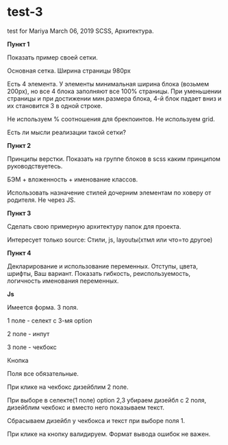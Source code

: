 # test-3
test for Mariya
March 06, 2019
SCSS, Архитектура. 

**Пункт 1**

Показать пример своей сетки.

Основная сетка. Ширина страницы 980px

Есть 4 элемента. У элементы  минимальная ширина блока (возьмем 200px), но все 4 блока заполняют все 100% страницы. При уменьшении страницы и при достижении мин.размера блока, 4-й блок падает вниз и их становится 3 в одной строке.

Не используем % соотношения для брекпоинтов. Не используем grid.

Есть ли мысли  реализации такой сетки?

**Пункт 2**

Принципы верстки. Показать на группе блоков в scss каким принципом руководствуетесь.

БЭМ + вложенность + именование классов.

Использовать назначение стилей дочерним элементам по ховеру от родителя. Не через JS.

**Пункт 3**

Сделать свою примерную архитектуру папок для проекта.

Интересует только source: Стили, js, layoutы(хтмл или что=то другое)

**Пункт 4**

Декларирование и использование переменных. Отступы, цвета, шрифты, Ваш вариант. Показать гибкость, реиспользуемость, логичность именования переменных.

**Js** 

Имеется форма. 3 поля.

1 поле - селект с 3-мя option

2 поле - инпут

3 поле - чекбокс

Кнопка

Поля все обязательные.

При клике на чекбокс дизейблим 2 поле.

При выборе в  селекте(1 поле) option 2,3 убираем дизейбл с 2 поля, дизейблим чекбокс и вместо него показываем текст. 

Сбрасываем дизейбл у чекбокса и текст при выборе поля 1.

При клике на кнопку валидируем. Формат вывода ошибок не важен.
